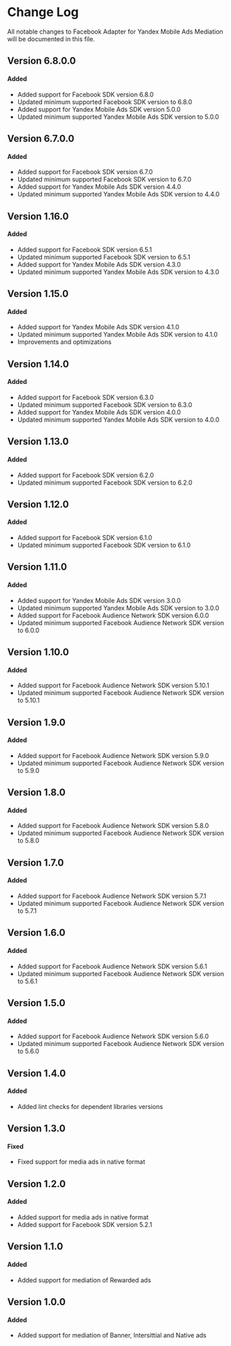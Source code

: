 # Change Log
All notable changes to Facebook Adapter for Yandex Mobile Ads Mediation will be documented in this file.

## Version 6.8.0.0

#### Added
* Added support for Facebook SDK version 6.8.0
* Updated minimum supported Facebook SDK version to 6.8.0
* Added support for Yandex Mobile Ads SDK version 5.0.0
* Updated minimum supported Yandex Mobile Ads SDK version to 5.0.0

## Version 6.7.0.0

#### Added
* Added support for Facebook SDK version 6.7.0
* Updated minimum supported Facebook SDK version to 6.7.0
* Added support for Yandex Mobile Ads SDK version 4.4.0
* Updated minimum supported Yandex Mobile Ads SDK version to 4.4.0

## Version 1.16.0

#### Added
* Added support for Facebook SDK version 6.5.1
* Updated minimum supported Facebook SDK version to 6.5.1
* Added support for Yandex Mobile Ads SDK version 4.3.0
* Updated minimum supported Yandex Mobile Ads SDK version to 4.3.0

## Version 1.15.0

#### Added
* Added support for Yandex Mobile Ads SDK version 4.1.0
* Updated minimum supported Yandex Mobile Ads SDK version to 4.1.0
* Improvements and optimizations

## Version 1.14.0

#### Added
* Added support for Facebook SDK version 6.3.0
* Updated minimum supported Facebook SDK version to 6.3.0
* Added support for Yandex Mobile Ads SDK version 4.0.0
* Updated minimum supported Yandex Mobile Ads SDK version to 4.0.0

## Version 1.13.0

#### Added
* Added support for Facebook SDK version 6.2.0
* Updated minimum supported Facebook SDK version to 6.2.0

## Version 1.12.0

#### Added
* Added support for Facebook SDK version 6.1.0
* Updated minimum supported Facebook SDK version to 6.1.0

## Version 1.11.0

#### Added
* Added support for Yandex Mobile Ads SDK version 3.0.0
* Updated minimum supported Yandex Mobile Ads SDK version to 3.0.0
* Added support for Facebook Audience Network SDK version 6.0.0
* Updated minimum supported Facebook Audience Network SDK version to 6.0.0

## Version 1.10.0

#### Added
* Added support for Facebook Audience Network SDK version 5.10.1
* Updated minimum supported Facebook Audience Network SDK version to 5.10.1

## Version 1.9.0

#### Added
* Added support for Facebook Audience Network SDK version 5.9.0
* Updated minimum supported Facebook Audience Network SDK version to 5.9.0

## Version 1.8.0

#### Added
* Added support for Facebook Audience Network SDK version 5.8.0
* Updated minimum supported Facebook Audience Network SDK version to 5.8.0

## Version 1.7.0

#### Added
* Added support for Facebook Audience Network SDK version 5.7.1
* Updated minimum supported Facebook Audience Network SDK version to 5.7.1

## Version 1.6.0

#### Added
* Added support for Facebook Audience Network SDK version 5.6.1
* Updated minimum supported Facebook Audience Network SDK version to 5.6.1

## Version 1.5.0

#### Added
* Added support for Facebook Audience Network SDK version 5.6.0
* Updated minimum supported Facebook Audience Network SDK version to 5.6.0

## Version 1.4.0

#### Added
* Added lint checks for dependent libraries versions

## Version 1.3.0

#### Fixed
* Fixed support for media ads  in native format

## Version 1.2.0

#### Added
* Added support for media ads in native format
* Added support for Facebook SDK version 5.2.1

## Version 1.1.0

#### Added
* Added support for mediation of Rewarded ads

## Version 1.0.0

#### Added
* Added support for mediation of Banner, Intersittial and Native ads 
